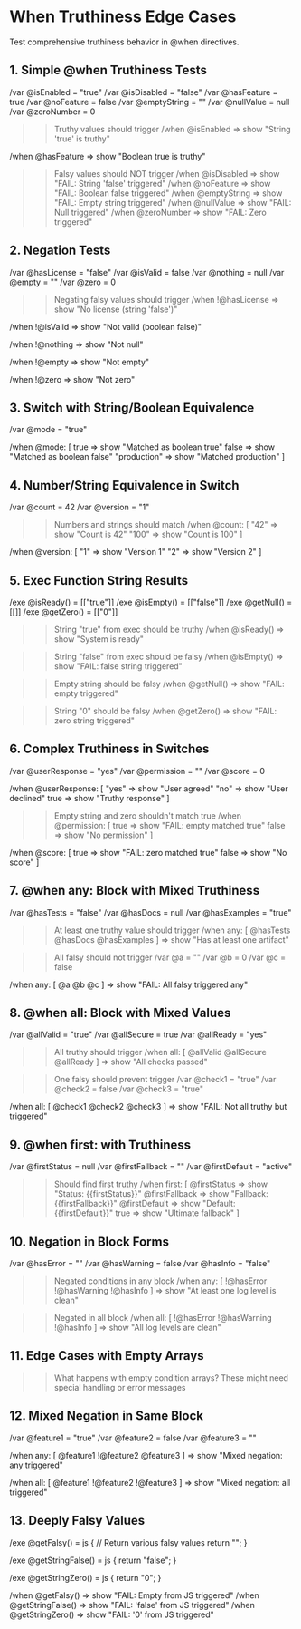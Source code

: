 # When Truthiness Edge Cases

Test comprehensive truthiness behavior in @when directives.

## 1. Simple @when Truthiness Tests

/var @isEnabled = "true"
/var @isDisabled = "false"
/var @hasFeature = true
/var @noFeature = false
/var @emptyString = ""
/var @nullValue = null
/var @zeroNumber = 0

>> Truthy values should trigger
/when @isEnabled => show "String 'true' is truthy"

/when @hasFeature => show "Boolean true is truthy"

>> Falsy values should NOT trigger
/when @isDisabled => show "FAIL: String 'false' triggered"
/when @noFeature => show "FAIL: Boolean false triggered"
/when @emptyString => show "FAIL: Empty string triggered"
/when @nullValue => show "FAIL: Null triggered"
/when @zeroNumber => show "FAIL: Zero triggered"

## 2. Negation Tests

/var @hasLicense = "false"
/var @isValid = false
/var @nothing = null
/var @empty = ""
/var @zero = 0

>> Negating falsy values should trigger
/when !@hasLicense => show "No license (string 'false')"

/when !@isValid => show "Not valid (boolean false)"

/when !@nothing => show "Not null"

/when !@empty => show "Not empty"

/when !@zero => show "Not zero"

## 3. Switch with String/Boolean Equivalence

/var @mode = "true"

/when @mode: [
true => show "Matched as boolean true"
false => show "Matched as boolean false"
  "production" => show "Matched production"
]

## 4. Number/String Equivalence in Switch

/var @count = 42
/var @version = "1"

>> Numbers and strings should match
/when @count: [
  "42" => show "Count is 42"
  "100" => show "Count is 100"
]

/when @version: [
  "1" => show "Version 1"
  "2" => show "Version 2"
]

## 5. Exec Function String Results

/exe @isReady() = [["true"]]
/exe @isEmpty() = [["false"]]
/exe @getNull() = [[]]
/exe @getZero() = [["0"]]

>> String "true" from exec should be truthy
/when @isReady() => show "System is ready"

>> String "false" from exec should be falsy
/when @isEmpty() => show "FAIL: false string triggered"

>> Empty string should be falsy
/when @getNull() => show "FAIL: empty triggered"

>> String "0" should be falsy
/when @getZero() => show "FAIL: zero string triggered"

## 6. Complex Truthiness in Switches

/var @userResponse = "yes"
/var @permission = ""
/var @score = 0

/when @userResponse: [
  "yes" => show "User agreed"
  "no" => show "User declined"
true => show "Truthy response"
]

>> Empty string and zero shouldn't match true
/when @permission: [
true => show "FAIL: empty matched true"
false => show "No permission"
]

/when @score: [
true => show "FAIL: zero matched true"
false => show "No score"
]

## 7. @when any: Block with Mixed Truthiness

/var @hasTests = "false"
/var @hasDocs = null
/var @hasExamples = "true"

>> At least one truthy value should trigger
/when any: [
  @hasTests
  @hasDocs
  @hasExamples
] => show "Has at least one artifact"

>> All falsy should not trigger
/var @a = ""
/var @b = 0
/var @c = false

/when any: [
  @a
  @b
  @c
] => show "FAIL: All falsy triggered any"

## 8. @when all: Block with Mixed Values

/var @allValid = "true"
/var @allSecure = true
/var @allReady = "yes"

>> All truthy should trigger
/when all: [
  @allValid
  @allSecure
  @allReady
] => show "All checks passed"

>> One falsy should prevent trigger
/var @check1 = "true"
/var @check2 = false
/var @check3 = "true"

/when all: [
  @check1
  @check2
  @check3
] => show "FAIL: Not all truthy but triggered"

## 9. @when first: with Truthiness

/var @firstStatus = null
/var @firstFallback = ""
/var @firstDefault = "active"

>> Should find first truthy
/when first: [
  @firstStatus => show "Status: {{firstStatus}}"
  @firstFallback => show "Fallback: {{firstFallback}}"
  @firstDefault => show "Default: {{firstDefault}}"
true => show "Ultimate fallback"
]

## 10. Negation in Block Forms

/var @hasError = ""
/var @hasWarning = false
/var @hasInfo = "false"

>> Negated conditions in any block
/when any: [
  !@hasError
  !@hasWarning
  !@hasInfo
] => show "At least one log level is clean"

>> Negated in all block
/when all: [
  !@hasError
  !@hasWarning
  !@hasInfo
] => show "All log levels are clean"

## 11. Edge Cases with Empty Arrays

>> What happens with empty condition arrays?
>> These might need special handling or error messages

## 12. Mixed Negation in Same Block

/var @feature1 = "true"
/var @feature2 = false
/var @feature3 = ""

/when any: [
  @feature1
  !@feature2
  @feature3
] => show "Mixed negation: any triggered"

/when all: [
  @feature1
  !@feature2
  !@feature3
] => show "Mixed negation: all triggered"

## 13. Deeply Falsy Values

/exe @getFalsy() = js {
  // Return various falsy values
return "";
}

/exe @getStringFalse() = js {
return "false";
}

/exe @getStringZero() = js {
return "0";
}

/when @getFalsy() => show "FAIL: Empty from JS triggered"
/when @getStringFalse() => show "FAIL: 'false' from JS triggered"
/when @getStringZero() => show "FAIL: '0' from JS triggered"